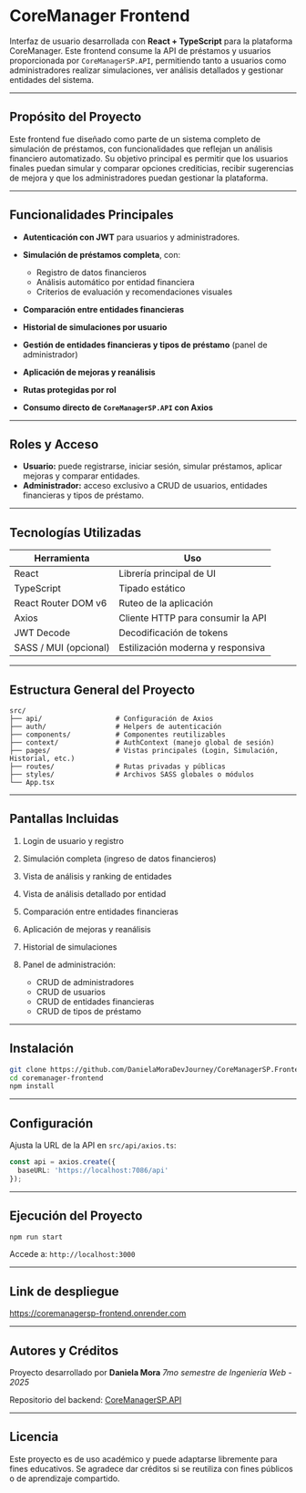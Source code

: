 # CoreManager Frontend

Interfaz de usuario desarrollada con **React + TypeScript** para la plataforma CoreManager. Este frontend consume la API de préstamos y usuarios proporcionada por `CoreManagerSP.API`, permitiendo tanto a usuarios como administradores realizar simulaciones, ver análisis detallados y gestionar entidades del sistema.

---

## Propósito del Proyecto

Este frontend fue diseñado como parte de un sistema completo de simulación de préstamos, con funcionalidades que reflejan un análisis financiero automatizado. Su objetivo principal es permitir que los usuarios finales puedan simular y comparar opciones crediticias, recibir sugerencias de mejora y que los administradores puedan gestionar la plataforma.

---

## Funcionalidades Principales

* **Autenticación con JWT** para usuarios y administradores.
* **Simulación de préstamos completa**, con:

  * Registro de datos financieros
  * Análisis automático por entidad financiera
  * Criterios de evaluación y recomendaciones visuales
* **Comparación entre entidades financieras**
* **Historial de simulaciones por usuario**
* **Gestión de entidades financieras y tipos de préstamo** (panel de administrador)
* **Aplicación de mejoras y reanálisis**
* **Rutas protegidas por rol**
* **Consumo directo de `CoreManagerSP.API` con Axios**

---

## Roles y Acceso

* **Usuario:** puede registrarse, iniciar sesión, simular préstamos, aplicar mejoras y comparar entidades.
* **Administrador:** acceso exclusivo a CRUD de usuarios, entidades financieras y tipos de préstamo.

---

## Tecnologías Utilizadas

| Herramienta           | Uso                               |
| --------------------- | --------------------------------- |
| React                 | Librería principal de UI          |
| TypeScript            | Tipado estático                   |
| React Router DOM v6   | Ruteo de la aplicación            |
| Axios                 | Cliente HTTP para consumir la API |
| JWT Decode            | Decodificación de tokens          |
| SASS / MUI (opcional) | Estilización moderna y responsiva |

---

## Estructura General del Proyecto

```
src/
├── api/                  # Configuración de Axios
├── auth/                 # Helpers de autenticación
├── components/           # Componentes reutilizables
├── context/              # AuthContext (manejo global de sesión)
├── pages/                # Vistas principales (Login, Simulación, Historial, etc.)
├── routes/               # Rutas privadas y públicas
├── styles/               # Archivos SASS globales o módulos
└── App.tsx
```

---

## Pantallas Incluidas

1. Login de usuario y registro
2. Simulación completa (ingreso de datos financieros)
3. Vista de análisis y ranking de entidades
4. Vista de análisis detallado por entidad
5. Comparación entre entidades financieras
6. Aplicación de mejoras y reanálisis
7. Historial de simulaciones
8. Panel de administración:

   * CRUD de administradores
   * CRUD de usuarios
   * CRUD de entidades financieras
   * CRUD de tipos de préstamo

---

## Instalación

```bash
git clone https://github.com/DanielaMoraDevJourney/CoreManagerSP.Frontend.git
cd coremanager-frontend
npm install
```

---

##  Configuración

Ajusta la URL de la API en `src/api/axios.ts`:

```ts
const api = axios.create({
  baseURL: 'https://localhost:7086/api'
});
```

---

## Ejecución del Proyecto

```bash
npm run start
```

Accede a: `http://localhost:3000`

---

## Link de despliegue

https://coremanagersp-frontend.onrender.com

---

## Autores y Créditos

Proyecto desarrollado por **Daniela Mora**
*7mo semestre de Ingeniería Web - 2025*

Repositorio del backend: [CoreManagerSP.API](https://github.com/DanielaMoraDevJourney/CoreManagerSP.API)

---

## Licencia

Este proyecto es de uso académico y puede adaptarse libremente para fines educativos.
Se agradece dar créditos si se reutiliza con fines públicos o de aprendizaje compartido.


